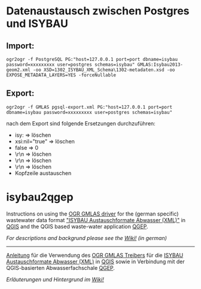 # Datenaustausch zwischen Postgres und ISYBAU

## Import:

    ogr2ogr -f PostgreSQL PG:"host=127.0.0.1 port=port dbname=isybau password=xxxxxxxxx user=postgres schemas=isybau" GMLAS:Isybau2013-geom2.xml -oo XSD=1302_ISYBAU_XML_Schema\1302-metadaten.xsd -oo EXPOSE_METADATA_LAYERS=YES -forceNullable

## Export:

    ogr2ogr -f GMLAS pgsql-export.xml PG:"host=127.0.0.1 port=port dbname=isybau password=xxxxxxxxx user=postgres schemas=isybau"

nach dem Export sind folgende Ersetzungen durchzuführen:

 - isy:     => löschen
 - xsi:nil="true"     => löschen
 - false    => 0
 - </Datenkollektive>\r\n<Datenkollektive>    => löschen
 - </Geometriedaten>\r\n<Geometriedaten>    => löschen
 - </Knoten>\r\n<Knoten>    => löschen
 - Kopfzeile austauschen


# isybau2qgep

Instructions on using the [OGR GMLAS driver](http://www.gdal.org/drv_gmlas.html) for the (german specific) wastewater data format ["ISYBAU Austauschformate Abwasser (XML)"](http://www.arbeitshilfen-abwasser.de/html/A7ISYBAU_ATF_XML.html) in [QGIS](https://qgis.org) and the QGIS based waste-water application [QGEP](https://github.com/QGEP/QGEP).

_For descriptions and backgrund please see the [Wiki!](https://github.com/tschuettenberg/isybau2qgep/wiki) (in german)_

***

[Anleitung](https://github.com/tschuettenberg/isybau2qgep/wiki) für die Verwendung des [OGR GMLAS Treibers](http://www.gdal.org/drv_gmlas.html) für die [ISYBAU Austauschformate Abwasser (XML)](http://www.arbeitshilfen-abwasser.de/html/A7ISYBAU_ATF_XML.html) in [QGIS](https://qgis.org) sowie in Verbindung mit der QGIS-basierten Abwasserfachschale [QGEP](https://github.com/QGEP/QGEP).

_Erläuterungen und Hintergrund im [Wiki!](https://github.com/tschuettenberg/isybau2qgep/wiki)_
